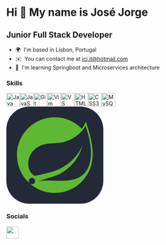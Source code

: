 Hi 👋 My name is José Jorge
===========================

Junior Full Stack Developer
---------------------------

* 🌍  I'm based in Lisbon, Portugal
* ✉️  You can contact me at [jcj.it@hotmail.com](mailto:jcj.it@hotmail.com)
* 🧠  I'm learning Springboot and Microservices architecture

### Skills


<p align="left">
<a href="https://www.oracle.com/java/" target="_blank" rel="noreferrer"><img src="https://raw.githubusercontent.com/danielcranney/readme-generator/main/public/icons/skills/java-colored.svg" width="36" height="36" alt="Java" /></a><a href="https://developer.mozilla.org/en-US/docs/Web/JavaScript" target="_blank" rel="noreferrer"><img src="https://raw.githubusercontent.com/danielcranney/readme-generator/main/public/icons/skills/javascript-colored.svg" width="36" height="36" alt="JavaScript" /></a><a href="https://git-scm.com/" target="_blank" rel="noreferrer"><img src="https://raw.githubusercontent.com/danielcranney/readme-generator/main/public/icons/skills/git-colored.svg" width="36" height="36" alt="Git" /></a><a href="https://www.vim.org/" target="_blank" rel="noreferrer"><img src="https://raw.githubusercontent.com/danielcranney/readme-generator/main/public/icons/skills/vim.svg" width="36" height="36" alt="Vim" /></a><a href="https://code.visualstudio.com/" target="_blank" rel="noreferrer"><img src="https://raw.githubusercontent.com/danielcranney/readme-generator/main/public/icons/skills/visualstudiocode.svg" width="36" height="36" alt="VS Code" /></a><a href="https://developer.mozilla.org/en-US/docs/Glossary/HTML5" target="_blank" rel="noreferrer"><img src="https://raw.githubusercontent.com/danielcranney/readme-generator/main/public/icons/skills/html5-colored.svg" width="36" height="36" alt="HTML5" /></a><a href="https://www.w3.org/TR/CSS/#css" target="_blank" rel="noreferrer"><img src="https://raw.githubusercontent.com/danielcranney/readme-generator/main/public/icons/skills/css3-colored.svg" width="36" height="36" alt="CSS3" /></a><a href="https://www.mysql.com/" target="_blank" rel="noreferrer"><img src="https://raw.githubusercontent.com/danielcranney/readme-generator/main/public/icons/skills/mysql-colored.svg" width="36" height="36" alt="MySQL" /></a> <svg xmlns="http://www.w3.org/2000/svg" width="256" height="256" fill="none" viewBox="0 0 256 256"><rect width="256" height="256" fill="#242938" rx="60"/><path fill="#5FB832" d="M209.545 171.821C184.93 204.618 132.347 193.547 98.6353 195.139C98.6353 195.139 92.6673 195.471 86.6563 196.461C86.6563 196.461 88.9292 195.491 91.8279 194.492C115.506 186.304 126.695 184.659 141.082 177.269C168.114 163.421 195.018 133.259 200.492 101.925C190.202 132.061 158.909 157.998 130.415 168.53C110.911 175.727 75.6419 182.731 75.6368 182.734C75.6533 182.759 74.2312 181.996 74.2113 181.979C50.2253 170.309 49.5332 118.359 93.0965 101.613C112.197 94.2661 130.466 98.3015 151.114 93.387C173.136 88.151 198.642 71.644 209.009 50.063C220.631 84.5351 234.592 138.467 209.545 171.821V171.821ZM209.973 39.3809C207.043 46.343 203.466 52.6167 199.344 58.2281C181.197 39.6038 155.868 27.9999 127.871 27.9999C72.7989 27.9999 28 72.8039 28 127.866C28 156.731 40.3209 182.764 59.9644 201.012L62.1514 202.949C58.4993 199.971 57.9377 194.608 60.8977 190.952C63.8759 187.295 69.2444 186.728 72.8983 189.69C76.562 192.658 77.1202 198.035 74.1538 201.697C71.1984 205.361 65.8202 205.914 62.1614 202.958L63.6497 204.276C81.0254 218.906 103.424 227.743 127.871 227.743C180.511 227.743 223.736 186.778 227.436 135.073C230.176 109.757 222.699 77.6106 209.973 39.3809Z"/></svg>
</p>


### Socials

<p align="left"> <a href="https://www.linkedin.com/in/jcjorge" target="_blank" rel="noreferrer"> <picture> <source media="(prefers-color-scheme: dark)" srcset="https://raw.githubusercontent.com/danielcranney/readme-generator/main/public/icons/socials/linkedin-dark.svg" /> <source media="(prefers-color-scheme: light)" srcset="https://raw.githubusercontent.com/danielcranney/readme-generator/main/public/icons/socials/linkedin.svg" /> <img src="https://raw.githubusercontent.com/danielcranney/readme-generator/main/public/icons/socials/linkedin.svg" width="32" height="32" /> </picture> </a></p>
